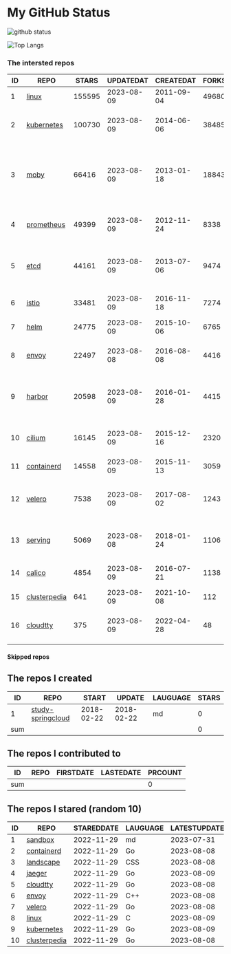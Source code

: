 # My GitHub Status

<img src="https://github-readme-stats-1.yihong0618.vercel.app/api?username=daoqingniu&show_icons=true&&&hide_title=true&count_private=true" alt="github status" />

![Top Langs](https://github-readme-stats-1.yihong0618.vercel.app/api/top-langs/?username=daoqingniu&layout=compact)

<!--START_SECTION:github_repos-->
### The intersted repos
| ID |                              REPO                               | STARS  | UPDATEDAT  | CREATEDAT  | FORKSCOUNT |                                              DESCRIPTIONS                                              |
|----|-----------------------------------------------------------------|--------|------------|------------|------------|--------------------------------------------------------------------------------------------------------|
|  1 | [linux](https://github.com/torvalds/linux)                      | 155595 | 2023-08-09 | 2011-09-04 |      49680 | Linux kernel source tree                                                                               |
|  2 | [kubernetes](https://github.com/kubernetes/kubernetes)          | 100730 | 2023-08-09 | 2014-06-06 |      38485 | Production-Grade Container Scheduling and Management                                                   |
|  3 | [moby](https://github.com/moby/moby)                            |  66416 | 2023-08-09 | 2013-01-18 |      18843 | Moby Project - a collaborative project for the container ecosystem to assemble container-based systems |
|  4 | [prometheus](https://github.com/prometheus/prometheus)          |  49399 | 2023-08-09 | 2012-11-24 |       8338 | The Prometheus monitoring system and time series database.                                             |
|  5 | [etcd](https://github.com/etcd-io/etcd)                         |  44161 | 2023-08-09 | 2013-07-06 |       9474 | Distributed reliable key-value store for the most critical data of a distributed system                |
|  6 | [istio](https://github.com/istio/istio)                         |  33481 | 2023-08-09 | 2016-11-18 |       7274 | Connect, secure, control, and observe services.                                                        |
|  7 | [helm](https://github.com/helm/helm)                            |  24775 | 2023-08-09 | 2015-10-06 |       6765 | The Kubernetes Package Manager                                                                         |
|  8 | [envoy](https://github.com/envoyproxy/envoy)                    |  22497 | 2023-08-08 | 2016-08-08 |       4416 | Cloud-native high-performance edge/middle/service proxy                                                |
|  9 | [harbor](https://github.com/goharbor/harbor)                    |  20598 | 2023-08-09 | 2016-01-28 |       4415 | An open source trusted cloud native registry project that stores, signs, and scans content.            |
| 10 | [cilium](https://github.com/cilium/cilium)                      |  16145 | 2023-08-09 | 2015-12-16 |       2320 | eBPF-based Networking, Security, and Observability                                                     |
| 11 | [containerd](https://github.com/containerd/containerd)          |  14558 | 2023-08-09 | 2015-11-13 |       3059 | An open and reliable container runtime                                                                 |
| 12 | [velero](https://github.com/vmware-tanzu/velero)                |   7538 | 2023-08-09 | 2017-08-02 |       1243 | Backup and migrate Kubernetes applications and their persistent volumes                                |
| 13 | [serving](https://github.com/knative/serving)                   |   5069 | 2023-08-08 | 2018-01-24 |       1106 | Kubernetes-based, scale-to-zero, request-driven compute                                                |
| 14 | [calico](https://github.com/projectcalico/calico)               |   4854 | 2023-08-09 | 2016-07-21 |       1138 | Cloud native networking and network security                                                           |
| 15 | [clusterpedia](https://github.com/clusterpedia-io/clusterpedia) |    641 | 2023-08-09 | 2021-10-08 |        112 | The Encyclopedia of Kubernetes clusters                                                                |
| 16 | [cloudtty](https://github.com/cloudtty/cloudtty)                |    375 | 2023-08-09 | 2022-04-28 |         48 | A Friendly Kubernetes CloudShell (Web Terminal) !                                                      |



#### Skipped repos
<!--END_SECTION:github_repos-->

<!--START_SECTION:my_github-->
## The repos I created
| ID  |                                 REPO                                 |   START    |   UPDATE   | LAUGUAGE | STARS |
|-----|----------------------------------------------------------------------|------------|------------|----------|-------|
|   1 | [study-springcloud](https://github.com/daoqingniu/study-springcloud) | 2018-02-22 | 2018-02-22 | md       |     0 |
| sum |                                                                      |            |            |          |     0 |

## The repos I contributed to
| ID  | REPO | FIRSTDATE | LASTEDATE | PRCOUNT |
|-----|------|-----------|-----------|---------|
| sum |      |           |           |       0 |

## The repos I stared (random 10)
| ID |                              REPO                               | STAREDDATE | LAUGUAGE | LATESTUPDATE |
|----|-----------------------------------------------------------------|------------|----------|--------------|
|  1 | [sandbox](https://github.com/cncf/sandbox)                      | 2022-11-29 | md       | 2023-07-31   |
|  2 | [containerd](https://github.com/containerd/containerd)          | 2022-11-29 | Go       | 2023-08-08   |
|  3 | [landscape](https://github.com/cncf/landscape)                  | 2022-11-29 | CSS      | 2023-08-08   |
|  4 | [jaeger](https://github.com/jaegertracing/jaeger)               | 2022-11-29 | Go       | 2023-08-09   |
|  5 | [cloudtty](https://github.com/cloudtty/cloudtty)                | 2022-11-29 | Go       | 2023-08-08   |
|  6 | [envoy](https://github.com/envoyproxy/envoy)                    | 2022-11-29 | C++      | 2023-08-08   |
|  7 | [velero](https://github.com/vmware-tanzu/velero)                | 2022-11-29 | Go       | 2023-08-08   |
|  8 | [linux](https://github.com/torvalds/linux)                      | 2022-11-29 | C        | 2023-08-09   |
|  9 | [kubernetes](https://github.com/kubernetes/kubernetes)          | 2022-11-29 | Go       | 2023-08-09   |
| 10 | [clusterpedia](https://github.com/clusterpedia-io/clusterpedia) | 2022-11-29 | Go       | 2023-08-08   |

<!--END_SECTION:my_github-->
